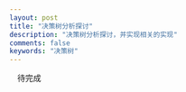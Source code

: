```yaml
---
layout: post
title: "决策树分析探讨"
description: "决策树分析探讨，并实现相关的实现"
comments: false
keywords: "决策树"
---
```


&emsp;待完成







